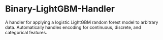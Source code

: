 # Binary-LightGBM-Handler
A handler for applying a logistic LightGBM random forest model to arbitrary data. Automatically handles encoding for continuous, discrete, and categorical features.
